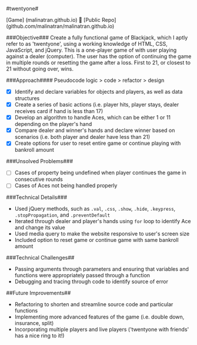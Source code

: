#twentyone#

[Game] (malinatran.github.io)  :rocket:  [Public Repo] (github.com/malinatran/malinatran.github.io)

###Objective###
Create a fully functional game of Blackjack, which I aptly refer to as 'twentyone', using a working knowledge of HTML, CSS, JavaScript, and jQuery.
This is a one-player game of with user playing against a dealer (computer). The user has the option of continuing the game in multiple rounds or resetting the game after a loss. First to 21, or closest to 21 without going over, wins.

###Approach####
Pseudocode logic > code > refactor > design
- [x] Identify and declare variables for objects and players, as well as data structures 
- [x] Create a series of basic actions (i.e. player hits, player stays, dealer receives card if hand is less than 17)
- [x] Develop an algorithm to handle Aces, which can be either 1 or 11 depending on the player's hand
- [x] Compare dealer and winner's hands and declare winner based on scenarios (i.e. both player and dealer have less than 21)
- [x] Create options for user to reset entire game or continue playing with bankroll amount

###Unsolved Problems###
- [ ] Cases of property being undefined when player continues the game in consecutive rounds
- [ ] Cases of Aces not being handled properly

###Technical Details###
* Used jQuery methods, such as `.val`, `.css`, `.show`, `.hide`, `.keypress`, `.stopPropagation`, and `.preventDefault`
* Iterated through dealer and player's hands using `for` loop to identify Ace and change its value 
* Used media query to make the website responsive to user's screen size
* Included option to reset game or continue game with same bankroll amount

###Technical Challenges##
* Passing arguments through parameters and ensuring that variables and functions were appropriately passed through a function
* Debugging and tracing through code to identify source of error

##Future Improvements##
* Refactoring to shorten and streamline source code and particular functions
* Implementing more advanced features of the game (i.e. double down, insurance, split)
* Incorporating multiple players and live players ('twentyone with friends' has a nice ring to it!)
